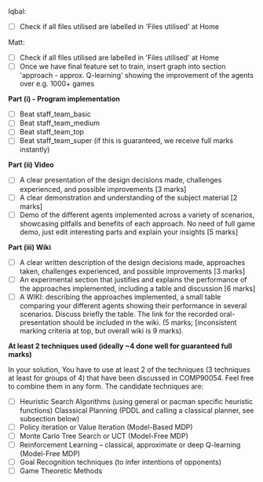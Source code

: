 Iqbal:
* [ ]  Check if all files utilised are labelled in 'Files utilised' at Home

Matt:
* [ ]  Check if all files utilised are labelled in 'Files utilised' at Home
* [ ] Once we have final feature set to train, insert graph into section 'approach - approx. Q-learning' showing the improvement of the agents over e.g. 1000+ games 

**Part (i) - Program implementation**

* [ ]  Beat staff_team_basic
* [ ]  Beat staff_team_medium
* [ ]  Beat staff_team_top
* [ ]  Beat staff_team_super (if this is guaranteed, we receive full marks instantly)

**Part (ii) Video**
* [ ] A clear presentation of the design decisions made, challenges experienced, and possible improvements [3
marks]
* [ ]  A clear demonstration and understanding of the subject material [2 marks]
* [ ]  Demo of the different agents implemented across a variety of scenarios, showcasing pitfalls and benefits of
each approach. No need of full game demo, just edit interesting parts and explain your insights [5 marks]

**Part (iii) Wiki**
* [ ] A clear written description of the design decisions made, approaches taken, challenges experienced, and
possible improvements [3 marks]
* [ ]  An experimental section that justifies and explains the performance of the approaches implemented, including
a table and discussion [6 marks]
* [ ]  A WIKI: describing the approaches implemented, a small table comparing your different agents showing
their performance in several scenarios. Discuss briefly the table. The link for the recorded oral-presentation
should be included in the wiki. (5 marks; [inconsistent marking criteria at top, but overall wiki is 9 marks).

**At least 2 techniques used (ideally ~4 done well for guaranteed full marks)**

In your solution, You have to use at least 2 of the techniques (3 techniques at least for groups of 4) that
have been discussed in COMP90054. Feel free to combine them in any form. The candidate techniques are:
* [ ] Heuristic Search Algorithms (using general or pacman specific heuristic functions)
 Classsical Planning (PDDL and calling a classical planner, see subsection below)
* [ ]  Policy iteration or Value Iteration (Model-Based MDP)
* [ ]  Monte Carlo Tree Search or UCT (Model-Free MDP)
* [ ]  Reinforcement Learning – classical, approximate or deep Q-learning (Model-Free MDP)
* [ ]  Goal Recognition techniques (to infer intentions of opponents)
* [ ]  Game Theoretic Methods